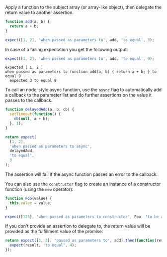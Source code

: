 Apply a function to the subject array (or array-like object), then delegate the return value to another assertion.

```js
function add(a, b) {
  return a + b;
}

expect([1, 2], 'when passed as parameters to', add, 'to equal', 3);
```

In case of a failing expectation you get the following output:

```js
expect([1, 2], 'when passed as parameters to', add, 'to equal', 9);
```

```output
expected [ 1, 2 ]
when passed as parameters to function add(a, b) { return a + b; } to equal 9
  expected 3 to equal 9
```

To call an node-style async function, use the `async` flag to automatically
add a callback to the parameter list and do further assertions on the value it
passes to the callback.

<!-- unexpected-markdown async:true -->

```js
function delayedAdd(a, b, cb) {
  setTimeout(function() {
    cb(null, a + b);
  }, 1);
}

return expect(
  [1, 2],
  'when passed as parameters to async',
  delayedAdd,
  'to equal',
  3
);
```

The assertion will fail if the async function passes an error to the callback.

You can also use the `constructor` flag to create an instance of a constructor
function (using the `new` operator):

```js
function Foo(value) {
  this.value = value;
}

expect([123], 'when passed as parameters to constructor', Foo, 'to be a', Foo);
```

If you don't provide an assertion to delegate to, the return value will be provided
as the fulfillment value of the promise:

<!-- unexpected-markdown async:true -->

```js
return expect([1, 3], 'passed as parameters to', add).then(function(result) {
  expect(result, 'to equal', 4);
});
```
